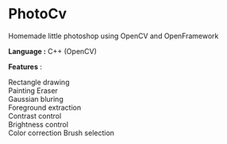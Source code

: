 # PhotoCv
Homemade little photoshop using OpenCV and OpenFramework

**Language :** C++ (OpenCV)

**Features** :

  Rectangle drawing  
  Painting
  Eraser  
  Gaussian bluring  
  Foreground extraction  
  Contrast control  
  Brightness control  
  Color correction
  Brush selection

